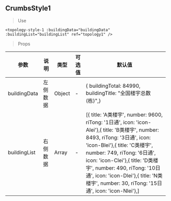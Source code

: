 ## CrumbsStyle1

> Use
```
<topology-style-1 :buildingData="buildingData" :buildingList="buildingList" ref="topology1" />
```

> Props

参数|说明|类型|可选值|默认值
-|-|-|-|-|
buildingData|左侧数据|Object|-|{ buildingTotal: 84990, buildingTitle: "全国楼宇总数(栋)",}
buildingList|右侧数据|Array|-|[{ title: 'A类楼宇', number: 9600, riTong: '1日通', icon: 'icon-Alei'},{ title: 'B类楼宇', number: 8493, riTong: '3日通', icon: 'icon-Blei'},{ title: 'C类楼宇', number: 749, riTong: '6日通', icon: 'icon-Clei'},{ title: 'D类楼宇', number: 490, riTong: '10日通', icon: 'icon-Dlei'},{ title: 'N类楼宇', number: 30,    riTong: '15日通', icon: 'icon-Nlei'},]


